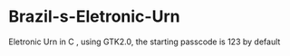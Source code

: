 # Brazil-s-Eletronic-Urn
Eletronic Urn in C , using GTK2.0, the starting passcode is 123 by default
